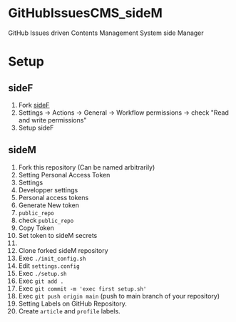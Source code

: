 # GitHubIssuesCMS_sideM
GitHub Issues driven Contents Management System side Manager



# Setup

## sideF
1. Fork [sideF](https://github.com/ShotaroKataoka/GitHubIssuesCMS_sideF)
1. Settings -> Actions -> General -> Workflow permissions -> check "Read and write permissions"
1. Setup sideF

## sideM
1. Fork this repository (Can be named arbitrarily)
1. Setting Personal Access Token
  1. Settings
  1. Developper settings
  1. Personal access tokens
  1. Generate New token
  1.  `public_repo`
  1. check `public_repo`
  1. Copy Token
1. Set token to sideM secrets
  1. 
1. Clone forked sideM repository
1. Exec `./init_config.sh`
1. Edit `settings.config`
1. Exec `./setup.sh`
1. Exec `git add .`
1. Exec `git commit -m 'exec first setup.sh'`
1. Exec `git push origin main` (push to main branch of your repository)
1. Setting Labels on GitHub Repository.
  1. Create `article` and `profile` labels.
